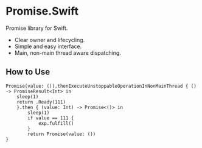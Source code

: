 # Promise.Swift

Promise library for Swift.

- Clear owner and lifecycling.
- Simple and easy interface.
- Main, non-main thread aware dispatching.

How to Use
----------

	Promise(value: ()).thenExecuteUnstoppableOperationInNonMainThread { () -> PromiseResult<Int> in
		sleep(1)
		return .Ready(111)
		}.then { (value: Int) -> Promise<()> in
			sleep(1)
			if value == 111 {
				exp.fulfill()
			}
			return Promise(value: ())
	}